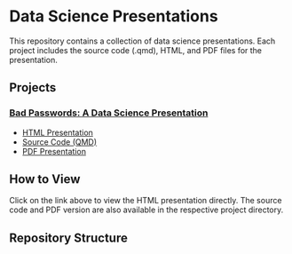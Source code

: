 # Data Science Presentations

This repository contains a collection of data science presentations. Each project includes the source code (.qmd), HTML, and PDF files for the presentation.

## Projects

### [Bad Passwords: A Data Science Presentation](https://uruc.github.io/Data-Science/Bad%20Passwords/ixt87.html#/title-slide)

- [HTML Presentation](https://uruc.github.io/Data-Science/Bad%20Passwords/ixt87.html#/title-slide)
- [Source Code (QMD)](Bad%20Passwords/ixt87.qmd)
- [PDF Presentation](Bad%20Passwords/ixt87.pdf)

## How to View

Click on the link above to view the HTML presentation directly. The source code and PDF version are also available in the respective project directory.

## Repository Structure


